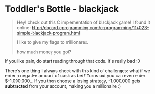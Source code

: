 # Toddler's Bottle - blackjack

> Hey! check out this C implementation of blackjack game!
> I found it online: http://cboard.cprogramming.com/c-programming/114023-simple-blackjack-program.html
> 
> I like to give my flags to millionares.
> 
> how much money you got?

If you like pain, do start reading through that code. It's really bad :D

There's one thing I always check with this kind of challenges: what if we enter a negative amount of cash as bet? Turns out you can even enter $-1.000.000... If you then choose a losing strategy, -1.000.000 gets **subtracted** from your account, making you a millionaire :)
